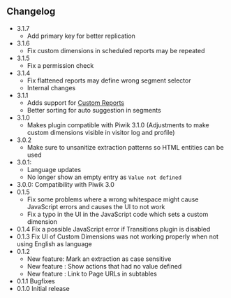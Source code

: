## Changelog

* 3.1.7
  * Add primary key for better replication
* 3.1.6
  * Fix custom dimensions in scheduled reports may be repeated
* 3.1.5
  * Fix a permission check
* 3.1.4
  * Fix flattened reports may define wrong segment selector
  * Internal changes
* 3.1.1
  * Adds support for [Custom Reports](https://plugins.piwik.org/CustomReports)
  * Better sorting for auto suggestion in segments
* 3.1.0
  * Makes plugin compatible with Piwik 3.1.0 (Adjustments to make custom dimensions visible in visitor log and profile)
* 3.0.2
  * Make sure to unsanitize extraction patterns so HTML entities can be used
* 3.0.1: 
  * Language updates
  * No longer show an empty entry as `Value not defined`
* 3.0.0: Compatibility with Piwik 3.0
* 0.1.5 
  * Fix some problems where a wrong whitespace might cause JavaScript errors and causes the UI to not work
  * Fix a typo in the UI in the JavaScript code which sets a custom dimension  
* 0.1.4 Fix a possible JavaScript error if Transitions plugin is disabled
* 0.1.3 Fix UI of Custom Dimensions was not working properly when not using English as language
* 0.1.2
  * New feature: Mark an extraction as case sensitive
  * New feature : Show actions that had no value defined
  * New feature : Link to Page URLs in subtables
* 0.1.1 Bugfixes
* 0.1.0 Initial release
